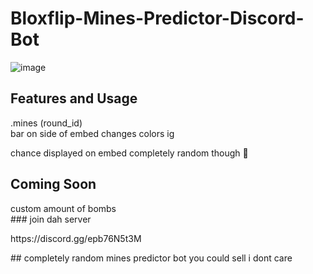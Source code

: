 # Bloxflip-Mines-Predictor-Discord-Bot

![image](https://user-images.githubusercontent.com/98252854/188293590-e06cf5df-64a1-4d41-b2c0-ae90f62e51a7.png)

## Features and Usage
<p>.mines (round_id)<br>
bar on side of embed changes colors ig</p>
chance displayed on embed completely random though 🤷</p>

## Coming Soon
<p>custom amount of bombs<br>
### join dah server<br>
<p>https://discord.gg/epb76N5t3M<br>
<p> ## completely random mines predictor bot you could sell i dont care<br>
